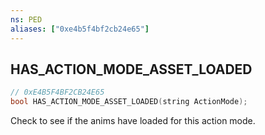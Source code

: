 ```yaml
---
ns: PED
aliases: ["0xe4b5f4bf2cb24e65"]
---
```

## HAS_ACTION_MODE_ASSET_LOADED

```c
// 0xE4B5F4BF2CB24E65
bool HAS_ACTION_MODE_ASSET_LOADED(string ActionMode);
```

Check to see if the anims have loaded for this action mode.


